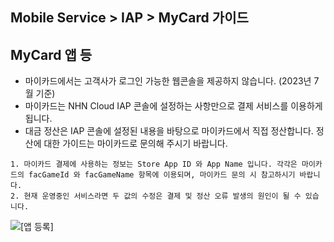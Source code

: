 ## Mobile Service > IAP > MyCard 가이드

## MyCard 앱 등

- 마이카드에서는 고객사가 로그인 가능한 웹콘솔을 제공하지 않습니다. (2023년 7월 기준)
- 마이카드는 NHN Cloud IAP 콘솔에 설정하는 사항만으로 결제 서비스를 이용하게 됩니다.
- 대금 정산은 IAP 콘솔에 설정된 내용을 바탕으로 마이카드에서 직접 정산합니다. 정산에 대한 가이드는 마이카드로 문의해 주시기 바랍니다.

```
1. 마이카드 결제에 사용하는 정보는 Store App ID 와 App Name 입니다. 각각은 마이카드의 facGameId 와 facGameName 항목에 이용되며, 마이카드 문의 시 참고하시기 바랍니다.
2. 현재 운영중인 서비스라면 두 값의 수정은 결제 및 정산 오류 발생의 원인이 될 수 있습니다.  
```
![[앱 등록]](http://static.toastoven.net/prod_iap/iap-console-new-app.png)
